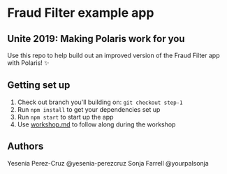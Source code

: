 # Fraud Filter example app
## Unite 2019: Making Polaris work for you

Use this repo to help build out an improved version of the Fraud Filter app with Polaris! ✨

## Getting set up

1. Check out branch you'll building on: `git checkout step-1`  
2. Run `npm install` to get your dependencies set up
3. Run `npm start` to start up the app
4. Use [workshop.md](/workshop.md) to follow along during the workshop

## Authors
Yesenia Perez-Cruz @yesenia-perezcruz
Sonja Farrell @yourpalsonja
